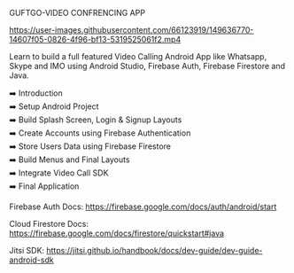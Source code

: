 GUFTGO-VIDEO CONFRENCING APP

https://user-images.githubusercontent.com/66123919/149636770-14607f05-0826-4f96-bf13-5319525061f2.mp4

Learn to build a full featured Video Calling Android App like Whatsapp, Skype and IMO using Android Studio, Firebase Auth, Firebase Firestore and Java. 

➡️ Introduction <br>
➡️ Setup Android Project <br>
➡️ Build Splash Screen, Login & Signup Layouts <br>
➡️ Create Accounts using Firebase Authentication <br>
➡️ Store Users Data using Firebase Firestore <br>
➡️ Build Menus and Final Layouts <br>
➡️ Integrate Video Call SDK <br>
➡️ Final Application <br>

Firebase Auth Docs: https://firebase.google.com/docs/auth/android/start

Cloud Firestore Docs: https://firebase.google.com/docs/firestore/quickstart#java 

Jitsi SDK: https://jitsi.github.io/handbook/docs/dev-guide/dev-guide-android-sdk



